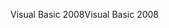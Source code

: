 <span data-ttu-id="a30fc-101">Visual Basic 2008</span><span class="sxs-lookup"><span data-stu-id="a30fc-101">Visual Basic 2008</span></span>